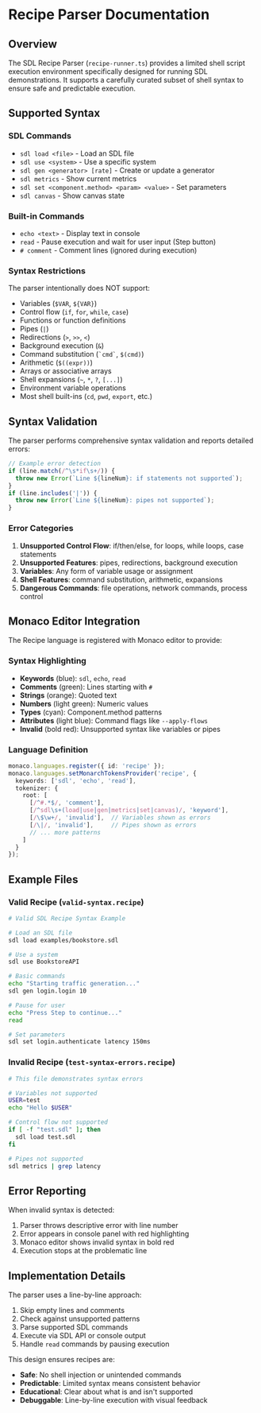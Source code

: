 # Recipe Parser Documentation

## Overview

The SDL Recipe Parser (`recipe-runner.ts`) provides a limited shell script execution environment specifically designed for running SDL demonstrations. It supports a carefully curated subset of shell syntax to ensure safe and predictable execution.

## Supported Syntax

### SDL Commands
- `sdl load <file>` - Load an SDL file
- `sdl use <system>` - Use a specific system
- `sdl gen <generator> [rate]` - Create or update a generator
- `sdl metrics` - Show current metrics
- `sdl set <component.method> <param> <value>` - Set parameters
- `sdl canvas` - Show canvas state

### Built-in Commands
- `echo <text>` - Display text in console
- `read` - Pause execution and wait for user input (Step button)
- `# comment` - Comment lines (ignored during execution)

### Syntax Restrictions

The parser intentionally does NOT support:
- Variables (`$VAR`, `${VAR}`)
- Control flow (`if`, `for`, `while`, `case`)
- Functions or function definitions
- Pipes (`|`)
- Redirections (`>`, `>>`, `<`)
- Background execution (`&`)
- Command substitution (`` `cmd` ``, `$(cmd)`)
- Arithmetic (`$((expr))`)
- Arrays or associative arrays
- Shell expansions (`~`, `*`, `?`, `[...]`)
- Environment variable operations
- Most shell built-ins (`cd`, `pwd`, `export`, etc.)

## Syntax Validation

The parser performs comprehensive syntax validation and reports detailed errors:

```typescript
// Example error detection
if (line.match(/^\s*if\s+/)) {
  throw new Error(`Line ${lineNum}: if statements not supported`);
}
if (line.includes('|')) {
  throw new Error(`Line ${lineNum}: pipes not supported`);
}
```

### Error Categories
1. **Unsupported Control Flow**: if/then/else, for loops, while loops, case statements
2. **Unsupported Features**: pipes, redirections, background execution
3. **Variables**: Any form of variable usage or assignment
4. **Shell Features**: command substitution, arithmetic, expansions
5. **Dangerous Commands**: file operations, network commands, process control

## Monaco Editor Integration

The Recipe language is registered with Monaco editor to provide:

### Syntax Highlighting
- **Keywords** (blue): `sdl`, `echo`, `read`
- **Comments** (green): Lines starting with `#`
- **Strings** (orange): Quoted text
- **Numbers** (light green): Numeric values
- **Types** (cyan): Component.method patterns
- **Attributes** (light blue): Command flags like `--apply-flows`
- **Invalid** (bold red): Unsupported syntax like variables or pipes

### Language Definition
```typescript
monaco.languages.register({ id: 'recipe' });
monaco.languages.setMonarchTokensProvider('recipe', {
  keywords: ['sdl', 'echo', 'read'],
  tokenizer: {
    root: [
      [/^#.*$/, 'comment'],
      [/^sdl\s+(load|use|gen|metrics|set|canvas)/, 'keyword'],
      [/\$\w+/, 'invalid'],  // Variables shown as errors
      [/\|/, 'invalid'],     // Pipes shown as errors
      // ... more patterns
    ]
  }
});
```

## Example Files

### Valid Recipe (`valid-syntax.recipe`)
```bash
# Valid SDL Recipe Syntax Example

# Load an SDL file
sdl load examples/bookstore.sdl

# Use a system
sdl use BookstoreAPI

# Basic commands
echo "Starting traffic generation..."
sdl gen login.login 10

# Pause for user
echo "Press Step to continue..."
read

# Set parameters
sdl set login.authenticate latency 150ms
```

### Invalid Recipe (`test-syntax-errors.recipe`)
```bash
# This file demonstrates syntax errors

# Variables not supported
USER=test
echo "Hello $USER"

# Control flow not supported
if [ -f "test.sdl" ]; then
  sdl load test.sdl
fi

# Pipes not supported
sdl metrics | grep latency
```

## Error Reporting

When invalid syntax is detected:
1. Parser throws descriptive error with line number
2. Error appears in console panel with red highlighting
3. Monaco editor shows invalid syntax in bold red
4. Execution stops at the problematic line

## Implementation Details

The parser uses a line-by-line approach:
1. Skip empty lines and comments
2. Check against unsupported patterns
3. Parse supported SDL commands
4. Execute via SDL API or console output
5. Handle `read` commands by pausing execution

This design ensures recipes are:
- **Safe**: No shell injection or unintended commands
- **Predictable**: Limited syntax means consistent behavior
- **Educational**: Clear about what is and isn't supported
- **Debuggable**: Line-by-line execution with visual feedback